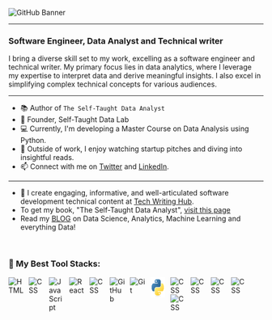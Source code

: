 ![GitHub Banner](https://github.com/chrisawoke/chrisawoke/assets/115662426/1bf9abd8-381e-4b6d-aeef-df1a74b4c329)


<hr/>

### Software Engineer, Data Analyst and Technical writer <br/>

I bring a diverse skill set to my work, excelling as a software engineer and technical writer. My primary focus lies in data analytics, where I leverage my expertise to interpret data and derive meaningful insights. I also excel in simplifying complex technical concepts for various audiences.

<hr/>

- 📚 Author of `The Self-Taught Data Analyst`
- 🤵 Founder, Self-Taught Data Lab
- 💻 Currently, I'm developing a Master Course on Data Analysis using Python.
- 📖 Outside of work, I enjoy watching startup pitches and diving into insightful reads.
- 📫 Connect with me on [Twitter](https://www.twitter.com/Chris_Awoke1) and [LinkedIn](https://www.linkedin.com/in/chrisawoke).

<hr/>

- 📝 I create engaging, informative, and well-articulated software development technical content at [Tech Writing Hub](https://chrisawoke.hashnode.dev/).
- To get my book, "The Self-Taught Data Analyst", [visit this page](https://selftaughtdatalab.com/data-analyst-book/)
- Read my [BLOG](https://selftaughtdatalab.com/blog/) on Data Science, Analytics, Machine Learning and everything Data!

<br/>

### 🧰 My Best Tool Stacks:

<img align="left" alt="HTML" width="30px" style="padding-right:10px;" src="https://cdn.jsdelivr.net/gh/devicons/devicon/icons/html5/html5-plain.svg" />
<img align="left" alt="CSS" width="30px" style="padding-right:10px;" src="https://cdn.jsdelivr.net/gh/devicons/devicon/icons/css3/css3-plain.svg" />
<img align="left" alt="JavaScript" width="30px" style="padding-right:10px;" src="https://cdn.jsdelivr.net/gh/devicons/devicon/icons/javascript/javascript-plain.svg" />
<img align="left" alt="React" width="30px" style="padding-right:10px;" src="https://cdn.jsdelivr.net/gh/devicons/devicon/icons/react/react-original.svg" />
<img align="left" alt="CSS" width="30px" style="padding-right:10px;" src="https://cdn.jsdelivr.net/gh/devicons/devicon/icons/nextjs/nextjs-original.svg" />
<img align="left" alt="GitHub" width="30px" style="padding-right:10px;" src="https://cdn.jsdelivr.net/gh/devicons/devicon/icons/github/github-original.svg" />
<img align="left" alt="Git" width="30px" style="padding-right:10px;" src="https://cdn.jsdelivr.net/gh/devicons/devicon/icons/git/git-original.svg" />
<img align="left" alt="CSS" width="30px" style="padding-right:10px;" src="https://raw.githubusercontent.com/devicons/devicon/master/icons/python/python-original.svg" alt="python" width="40" height="40"/> </a>
<img align="left" alt="CSS" width="30px" style="padding-right:10px;" src="https://cdn.jsdelivr.net/gh/devicons/devicon@latest/icons/numpy/numpy-original.svg" />
<img align="left" alt="CSS" width="30px" style="padding-right:10px;" src="https://cdn.jsdelivr.net/gh/devicons/devicon@latest/icons/pandas/pandas-original.svg" />
<img align="left" alt="CSS" width="30px" style="padding-right:10px;" src="https://cdn.jsdelivr.net/gh/devicons/devicon@latest/icons/matplotlib/matplotlib-original.svg" />
<img align="left" alt="CSS" width="30px" style="padding-right:10px;" src="https://cdn.jsdelivr.net/gh/devicons/devicon@latest/icons/azuresqldatabase/azuresqldatabase-original.svg" />
<img align="left" alt="CSS" width="30px" style="padding-right:10px;" src="https://cdn.jsdelivr.net/gh/devicons/devicon/icons/mongodb/mongodb-original.svg" />

<!--

**chrisawoke/chrisawoke** is a ✨ _unique_ ✨ repository because its `README.md` (this file) appears on your GitHub profile.

Here are some ideas to get you started:

- 🔭 I’m currently working on ...
- 🌱 I’m currently learning ...
- 👯 I’m looking to collaborate on ...
- 🤔 I’m looking for help with ...
- 💬 Ask me about ...
- 📫 How to reach me: ...
- 😄 Pronouns: ...
- ⚡ Fun fact: ...
-->

